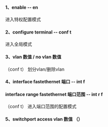 #### 1、enable -- en
进入特权配置模式
#### 2、configure terminal -- conf t
进入全局模式
#### 3、vlan 数值 / no vlan 数值
（conf t） 划分vlan/删除vlan
#### 4、interface fastethernet 端口 -- int f 
#### interface range fastethernet 端口范围 -- int r f 
（conf t） 进入端口范围的配置模式
#### 5、switchport access vlan 数值 （）
